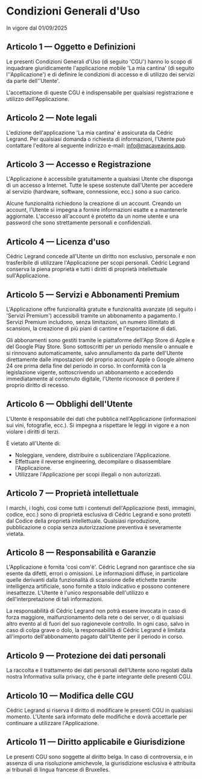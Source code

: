 # Condizioni Generali d'Uso

In vigore dal 01/09/2025

## Articolo 1 — Oggetto e Definizioni
Le presenti Condizioni Generali d'Uso (di seguito 'CGU') hanno lo scopo di inquadrare giuridicamente l'applicazione mobile 'La mia cantina' (di seguito l''Applicazione') e di definire le condizioni di accesso e di utilizzo dei servizi da parte dell''Utente'.

L'accettazione di queste CGU è indispensabile per qualsiasi registrazione e utilizzo dell'Applicazione.

## Articolo 2 — Note legali
L'edizione dell'applicazione 'La mia cantina' è assicurata da Cédric Legrand.
Per qualsiasi domanda o richiesta di informazioni, l'Utente può contattare l'editore al seguente indirizzo e-mail: info@macaveavins.app.

## Articolo 3 — Accesso e Registrazione
L'Applicazione è accessibile gratuitamente a qualsiasi Utente che disponga di un accesso a Internet. Tutte le spese sostenute dall'Utente per accedere al servizio (hardware, software, connessione, ecc.) sono a suo carico.

Alcune funzionalità richiedono la creazione di un account. Creando un account, l'Utente si impegna a fornire informazioni esatte e a mantenerle aggiornate. L'accesso all'account è protetto da un nome utente e una password che sono strettamente personali e confidenziali.

## Articolo 4 — Licenza d'uso
Cédric Legrand concede all'Utente un diritto non esclusivo, personale e non trasferibile di utilizzare l'Applicazione per scopi personali. Cédric Legrand conserva la piena proprietà e tutti i diritti di proprietà intellettuale sull'Applicazione.

## Articolo 5 — Servizi e Abbonamenti Premium
L'Applicazione offre funzionalità gratuite e funzionalità avanzate (di seguito i 'Servizi Premium') accessibili tramite un abbonamento a pagamento. I Servizi Premium includono, senza limitazioni, un numero illimitato di scansioni, la creazione di più piani di cantine e l'esportazione di dati.

Gli abbonamenti sono gestiti tramite le piattaforme dell'App Store di Apple e del Google Play Store. Sono sottoscritti per un periodo mensile o annuale e si rinnovano automaticamente, salvo annullamento da parte dell'Utente direttamente dalle impostazioni del proprio account Apple o Google almeno 24 ore prima della fine del periodo in corso. In conformità con la legislazione vigente, sottoscrivendo un abbonamento e accedendo immediatamente al contenuto digitale, l'Utente riconosce di perdere il proprio diritto di recesso.

## Articolo 6 — Obblighi dell'Utente
L'Utente è responsabile dei dati che pubblica nell'Applicazione (informazioni sui vini, fotografie, ecc.). Si impegna a rispettare le leggi in vigore e a non violare i diritti di terzi.

È vietato all'Utente di:
- Noleggiare, vendere, distribuire o sublicenziare l'Applicazione.
- Effettuare il reverse engineering, decompilare o disassemblare l'Applicazione.
- Utilizzare l'Applicazione per scopi illegali o non autorizzati.

## Articolo 7 — Proprietà intellettuale
I marchi, i loghi, così come tutti i contenuti dell'Applicazione (testi, immagini, codice, ecc.) sono di proprietà esclusiva di Cédric Legrand e sono protetti dal Codice della proprietà intellettuale. Qualsiasi riproduzione, pubblicazione o copia senza autorizzazione preventiva è severamente vietata.

## Articolo 8 — Responsabilità e Garanzie
L'Applicazione è fornita 'così com'è'. Cédric Legrand non garantisce che sia esente da difetti, errori o omissioni. Le informazioni diffuse, in particolare quelle derivanti dalla funzionalità di scansione delle etichette tramite intelligenza artificiale, sono fornite a titolo indicativo e possono contenere inesattezze. L'Utente è l'unico responsabile dell'utilizzo e dell'interpretazione di tali informazioni.

La responsabilità di Cédric Legrand non potrà essere invocata in caso di forza maggiore, malfunzionamento della rete o dei server, o di qualsiasi altro evento al di fuori del suo ragionevole controllo. In ogni caso, salvo in caso di colpa grave o dolo, la responsabilità di Cédric Legrand è limitata all'importo dell'abbonamento pagato dall'Utente per il periodo in corso.

## Articolo 9 — Protezione dei dati personali
La raccolta e il trattamento dei dati personali dell'Utente sono regolati dalla nostra Informativa sulla privacy, che è parte integrante delle presenti CGU.

## Articolo 10 — Modifica delle CGU
Cédric Legrand si riserva il diritto di modificare le presenti CGU in qualsiasi momento. L'Utente sarà informato delle modifiche e dovrà accettarle per continuare a utilizzare l'Applicazione.

## Articolo 11 — Diritto applicabile e Giurisdizione
Le presenti CGU sono soggette al diritto belga. In caso di controversia, e in assenza di una risoluzione amichevole, la giurisdizione esclusiva è attribuita ai tribunali di lingua francese di Bruxelles.
